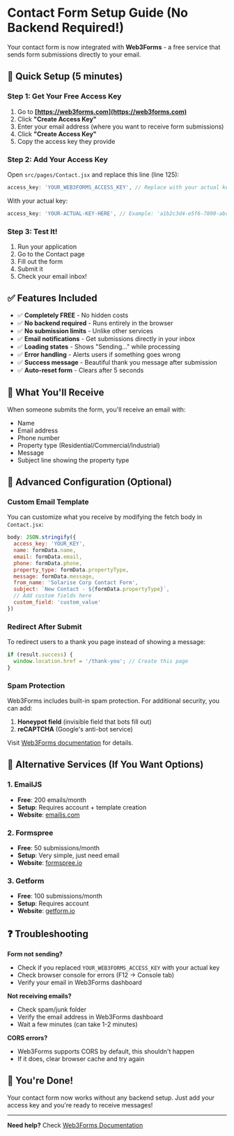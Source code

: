 # Contact Form Setup Guide (No Backend Required!)

Your contact form is now integrated with **Web3Forms** - a free service that sends form submissions directly to your email.

## 🚀 Quick Setup (5 minutes)

### Step 1: Get Your Free Access Key

1. Go to **[https://web3forms.com](https://web3forms.com)**
2. Click **"Create Access Key"**
3. Enter your email address (where you want to receive form submissions)
4. Click **"Create Access Key"**
5. Copy the access key they provide

### Step 2: Add Your Access Key

Open `src/pages/Contact.jsx` and replace this line (line 125):

```javascript
access_key: 'YOUR_WEB3FORMS_ACCESS_KEY', // Replace with your actual key
```

With your actual key:

```javascript
access_key: 'YOUR-ACTUAL-KEY-HERE', // Example: 'a1b2c3d4-e5f6-7890-abcd-ef1234567890'
```

### Step 3: Test It!

1. Run your application
2. Go to the Contact page
3. Fill out the form
4. Submit it
5. Check your email inbox!

## ✅ Features Included

- ✅ **Completely FREE** - No hidden costs
- ✅ **No backend required** - Runs entirely in the browser
- ✅ **No submission limits** - Unlike other services
- ✅ **Email notifications** - Get submissions directly in your inbox
- ✅ **Loading states** - Shows "Sending..." while processing
- ✅ **Error handling** - Alerts users if something goes wrong
- ✅ **Success message** - Beautiful thank you message after submission
- ✅ **Auto-reset form** - Clears after 5 seconds

## 📧 What You'll Receive

When someone submits the form, you'll receive an email with:
- Name
- Email address
- Phone number
- Property type (Residential/Commercial/Industrial)
- Message
- Subject line showing the property type

## 🔧 Advanced Configuration (Optional)

### Custom Email Template

You can customize what you receive by modifying the fetch body in `Contact.jsx`:

```javascript
body: JSON.stringify({
  access_key: 'YOUR_KEY',
  name: formData.name,
  email: formData.email,
  phone: formData.phone,
  property_type: formData.propertyType,
  message: formData.message,
  from_name: 'Solarise Corp Contact Form',
  subject: `New Contact - ${formData.propertyType}`,
  // Add custom fields here
  custom_field: 'custom_value'
})
```

### Redirect After Submit

To redirect users to a thank you page instead of showing a message:

```javascript
if (result.success) {
  window.location.href = '/thank-you'; // Create this page
}
```

### Spam Protection

Web3Forms includes built-in spam protection. For additional security, you can add:

1. **Honeypot field** (invisible field that bots fill out)
2. **reCAPTCHA** (Google's anti-bot service)

Visit [Web3Forms documentation](https://docs.web3forms.com) for details.

## 🎯 Alternative Services (If You Want Options)

### 1. EmailJS
- **Free**: 200 emails/month
- **Setup**: Requires account + template creation
- **Website**: [emailjs.com](https://www.emailjs.com)

### 2. Formspree
- **Free**: 50 submissions/month
- **Setup**: Very simple, just need email
- **Website**: [formspree.io](https://formspree.io)

### 3. Getform
- **Free**: 100 submissions/month
- **Setup**: Requires account
- **Website**: [getform.io](https://getform.io)

## ❓ Troubleshooting

**Form not sending?**
- Check if you replaced `YOUR_WEB3FORMS_ACCESS_KEY` with your actual key
- Check browser console for errors (F12 → Console tab)
- Verify your email in Web3Forms dashboard

**Not receiving emails?**
- Check spam/junk folder
- Verify the email address in Web3Forms dashboard
- Wait a few minutes (can take 1-2 minutes)

**CORS errors?**
- Web3Forms supports CORS by default, this shouldn't happen
- If it does, clear browser cache and try again

## 🎉 You're Done!

Your contact form now works without any backend setup. Just add your access key and you're ready to receive messages!

---

**Need help?** Check [Web3Forms Documentation](https://docs.web3forms.com)
